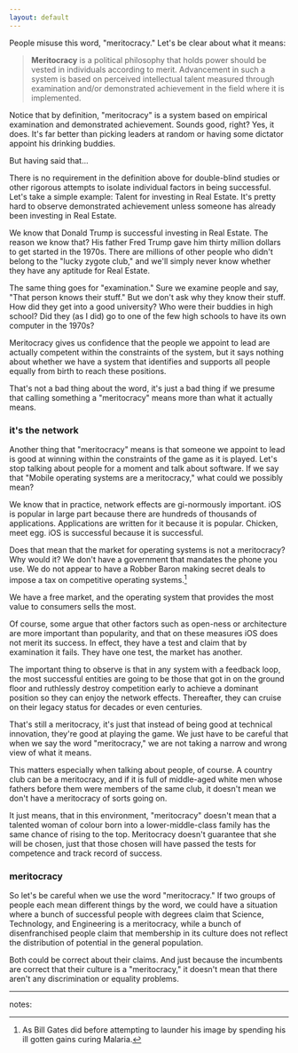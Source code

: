 ```yaml
---
layout: default
---
```


People misuse this word, "meritocracy." Let's be clear about what it means:

> **Meritocracy** is a political philosophy that holds power should be vested in individuals according to merit. Advancement in such a system is based on perceived intellectual talent measured through examination and/or demonstrated achievement in the field where it is implemented.

Notice that by definition, "meritocracy" is a system based on empirical examination and demonstrated achievement. Sounds good, right? Yes, it does. It's far better than picking leaders at random or having some dictator appoint his drinking buddies.

But having said that...

There is no requirement in the definition above for double-blind studies or other rigorous attempts to isolate individual factors in being successful. Let's take a simple example: Talent for investing in Real Estate. It's pretty hard to observe demonstrated achievement unless someone has already been investing in Real Estate.

We know that Donald Trump is successful investing in Real Estate. The reason we know that? His father Fred Trump gave him thirty million dollars to get started in the 1970s. There are millions of other people who didn't belong to the "lucky zygote club," and we'll simply never know whether they have any aptitude for Real Estate.

The same thing goes for "examination." Sure we examine people and say, "That person knows their stuff." But we don't ask why they know their stuff. How did they get into a good university? Who were their buddies in high school? Did they (as I did) go to one of the few high schools to have its own computer in the 1970s?

Meritocracy gives us confidence that the people we appoint to lead are actually competent within the constraints of the system, but it says nothing about whether we have a system that identifies and supports all people equally from birth to reach these positions.

That's not a bad thing about the word, it's just a bad thing if we presume that calling something a "meritocracy" means more than what it actually means.

### it's the network

Another thing that "meritocracy" means is that someone we appoint to lead is good at winning  within the constraints of the game as it is played. Let's stop talking about people for a moment and talk about software. If we say that "Mobile operating systems are a meritocracy," what could we possibly mean?

We know that in practice, network effects are gi-normously important. iOS is popular in large part because there are hundreds of thousands of applications. Applications are written for it because it is popular. Chicken, meet egg. iOS is successful because it is successful.

Does that mean that the market for operating systems is not a meritocracy? Why would it? We don't have a government that mandates the phone you use. We do not appear to have a Robber Baron making secret deals to impose a tax on competitive operating systems.[^gates]

[^gates]: As Bill Gates did before attempting to launder his image by spending his ill gotten gains curing Malaria.

We have a free market, and the operating system that provides the most value to consumers sells the most.

Of course, some argue that other factors such as open-ness or architecture are more important than popularity, and that on these measures iOS does not merit its success. In effect, they have a test and claim that by examination it fails. They have one test, the market has another.

The important thing to observe is that in any system with a feedback loop, the most successful entities are going to be those that got in on the ground floor and ruthlessly destroy competition early to achieve a dominant position so they can enjoy the network effects. Thereafter, they can cruise on their legacy status for decades or even centuries.

That's still a meritocracy, it's just that instead of being good at technical innovation, they're good at playing the game. We just have to be careful that when we say the word "meritocracy," we are not taking a narrow and wrong view of what it means.

This matters especially when talking about people, of course. A country club can be a meritocracy, and if it is full of middle-aged white men whose fathers before them were members of the same club, it doesn't mean we don't have a meritocracy of sorts going on.

It just means, that in this environment, "meritocracy" doesn't mean that a talented woman of colour born into a lower-middle-class family has the same chance of rising to the top. Meritocracy doesn't guarantee that she will be chosen, just that those chosen will have passed the tests for competence and track record of success.

### meritocracy

So let's be careful when we use the word "meritocracy." If two groups of people each mean different things by the word, we could have a situation where a bunch of successful people with degrees claim that Science, Technology, and Engineering is a meritocracy, while a bunch of disenfranchised people claim that membership in its culture does not reflect the distribution of potential in the general population.

Both could be correct about their claims. And just because the incumbents are correct that their culture is a "meritocracy," it doesn't mean that there aren't any discrimination or equality problems.

---

notes: